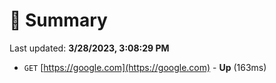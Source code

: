 # 📖 Summary
Last updated: **3/28/2023, 3:08:29 PM**

- `GET` [https://google.com](https://google.com) - **Up** (163ms)
